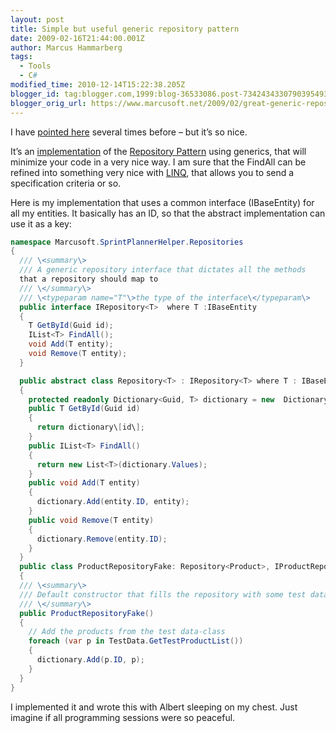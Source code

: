 ```yaml
---
layout: post
title: Simple but useful generic repository pattern
date: 2009-02-16T21:44:00.001Z
author: Marcus Hammarberg
tags:
  - Tools
  - C#
modified_time: 2010-12-14T15:22:38.205Z
blogger_id: tag:blogger.com,1999:blog-36533086.post-7342434330790395493
blogger_orig_url: https://www.marcusoft.net/2009/02/great-generic-repository-patter.html
---
```


I have [pointed here](http://blogs.hibernatingrhinos.com/nhibernate/archive/2008/10/08/the-repository-pattern.aspx) several times before – but it’s so nice.

It’s an [implementation](http://blogs.hibernatingrhinos.com/nhibernate/archive/2008/10/08/the-repository-pattern.aspx) of the [Repository Pattern](http://martinfowler.com/eaaCatalog/repository.html) using generics, that will minimize your code in a very nice way. I am sure that the FindAll can be refined into something very nice with [LINQ](http://msdn.microsoft.com/en-us/library/bb308959.aspx), that allows you to send a specification criteria or so.

Here is my implementation that uses a common interface (IBaseEntity) for all my entities. It basically has an ID, so that the abstract implementation can use it as a key:

```c#
namespace Marcusoft.SprintPlannerHelper.Repositories
{
  /// \<summary\>
  /// A generic repository interface that dictates all the methods
  that a repository should map to
  /// \</summary\>
  /// \<typeparam name="T"\>the type of the interface\</typeparam\>
  public interface IRepository<T>  where T :IBaseEntity
  {
    T GetById(Guid id);
    IList<T> FindAll();
    void Add(T entity);
    void Remove(T entity);
  }

  public abstract class Repository<T> : IRepository<T> where T : IBaseEntity
  {
    protected readonly Dictionary<Guid, T> dictionary = new  Dictionary<Guid, T>();
    public T GetById(Guid id)
    {
      return dictionary\[id\];
    }
    public IList<T> FindAll()
    {
      return new List<T>(dictionary.Values);
    }
    public void Add(T entity)
    {
      dictionary.Add(entity.ID, entity);
    }
    public void Remove(T entity)
    {
      dictionary.Remove(entity.ID);
    }
  }
  public class ProductRepositoryFake: Repository<Product>, IProductRepository
  {
  /// \<summary\>
  /// Default constructor that fills the repository with some test data
  /// \</summary\>
  public ProductRepositoryFake()
  {
    // Add the products from the test data-class
    foreach (var p in TestData.GetTestProductList())
    {
      dictionary.Add(p.ID, p);
    }
  }
}
```

I implemented it and wrote this with Albert sleeping on my chest. Just imagine if all programming sessions were so peaceful.
